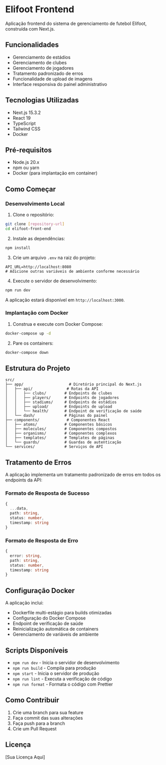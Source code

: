 # Elifoot Frontend

Aplicação frontend do sistema de gerenciamento de futebol Elifoot, construída com Next.js.

## Funcionalidades

- Gerenciamento de estádios
- Gerenciamento de clubes
- Gerenciamento de jogadores
- Tratamento padronizado de erros
- Funcionalidade de upload de imagens
- Interface responsiva do painel administrativo

## Tecnologias Utilizadas

- Next.js 15.3.2
- React 19
- TypeScript
- Tailwind CSS
- Docker

## Pré-requisitos

- Node.js 20.x
- npm ou yarn
- Docker (para implantação em container)

## Como Começar

### Desenvolvimento Local

1. Clone o repositório:
```bash
git clone [repository-url]
cd elifoot-front-end
```

2. Instale as dependências:
```bash
npm install
```

3. Crie um arquivo `.env` na raiz do projeto:
```env
API_URL=http://localhost:8080
# Adicione outras variáveis de ambiente conforme necessário
```

4. Execute o servidor de desenvolvimento:
```bash
npm run dev
```

A aplicação estará disponível em `http://localhost:3000`.

### Implantação com Docker

1. Construa e execute com Docker Compose:
```bash
docker-compose up -d
```

2. Pare os containers:
```bash
docker-compose down
```

## Estrutura do Projeto

```
src/
├── app/                    # Diretório principal do Next.js
│   ├── api/               # Rotas da API
│   │   ├── clubs/        # Endpoints de clubes
│   │   ├── players/      # Endpoints de jogadores
│   │   ├── stadiums/     # Endpoints de estádios
│   │   ├── upload/       # Endpoints de upload
│   │   └── health/       # Endpoint de verificação de saúde
│   └── dash/             # Páginas do painel
├── components/            # Componentes React
│   ├── atoms/            # Componentes básicos
│   ├── molecules/        # Componentes compostos
│   ├── organisms/        # Componentes complexos
│   ├── templates/        # Templates de páginas
│   └── guards/           # Guardas de autenticação
└── services/             # Serviços de API
```

## Tratamento de Erros

A aplicação implementa um tratamento padronizado de erros em todos os endpoints da API:

### Formato de Resposta de Sucesso
```typescript
{
  ...data,
  path: string,
  status: number,
  timestamp: string
}
```

### Formato de Resposta de Erro
```typescript
{
  error: string,
  path: string,
  status: number,
  timestamp: string
}
```

## Configuração Docker

A aplicação inclui:
- Dockerfile multi-estágio para builds otimizadas
- Configuração do Docker Compose
- Endpoint de verificação de saúde
- Reinicialização automática de containers
- Gerenciamento de variáveis de ambiente

## Scripts Disponíveis

- `npm run dev` - Inicia o servidor de desenvolvimento
- `npm run build` - Compila para produção
- `npm start` - Inicia o servidor de produção
- `npm run lint` - Executa a verificação de código
- `npm run format` - Formata o código com Prettier

## Como Contribuir

1. Crie uma branch para sua feature
2. Faça commit das suas alterações
3. Faça push para a branch
4. Crie um Pull Request

## Licença

[Sua Licença Aqui]
